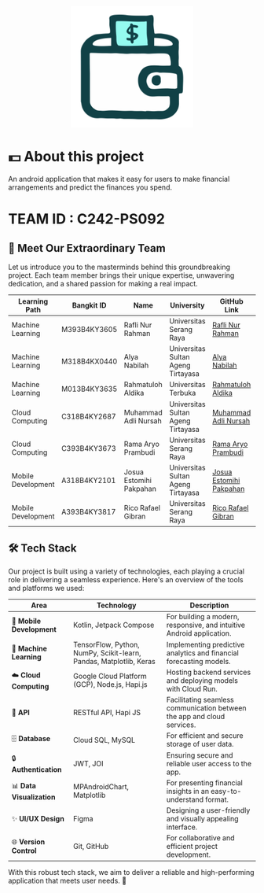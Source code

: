 <div align="center">
  <img src="dokugo-logo.png" alt="Project Logo" width="250">
</div>

# 💵 About this project

An android application that makes it easy for users to make financial arrangements and predict the finances you spend. 

# TEAM ID : C242-PS092


## 👥 Meet Our Extraordinary Team

Let us introduce you to the masterminds behind this groundbreaking project. Each team member brings their unique expertise, unwavering dedication, and a shared passion for making a real impact.

| Learning Path         | Bangkit ID    | Name                           | University                         | GitHub Link                                      | LinkedIn Link                                      | Status   |
|-----------------------|---------------|--------------------------------|------------------------------------|-------------------------------------------------|---------------------------------------------------|----------|
| Machine Learning      | M393B4KY3605  | Rafli Nur Rahman               | Universitas Serang Raya           | [Rafli Nur Rahman](https://github.com/subzero1724) | [Rafli Nur Rahman](https://www.linkedin.com/in/rafli-nur-rahman-98116924b/) | Active   |
| Machine Learning      | M318B4KX0440  | Alya Nabilah                   | Universitas Sultan Ageng Tirtayasa| [Alya Nabilah](https://github.com/alyarubyjune)              | [Alya Nabilah](https://www.linkedin.com/in/alyarubyjune/)       | Active   |
| Machine Learning      | M013B4KY3635  | Rahmatuloh Aldika              | Universitas Terbuka              | [Rahmatuloh Aldika](https://github.com/)         | [Rahmatuloh Aldika](https://www.linkedin.com/in/rahmatulohaldika/)  | Active   |
| Cloud Computing       | C318B4KY2687  | Muhammad Adli Nursah            | Universitas Sultan Ageng Tirtayasa| [Muhammad Adli Nursah](https://github.com/Adliii)      | [Muhammad Adli Nursah](https://www.linkedin.com/in/muhammad-adli-nursah/) | Active   |
| Cloud Computing       | C393B4KY3673  | Rama Aryo Prambudi             | Universitas Serang Raya           | [Rama Aryo Prambudi](https://github.com/ramaaryoprambudi) | [Rama Aryo Prambudi](https://www.linkedin.com/in/rama-aryo-prambudi/) | Active   |
| Mobile Development    | A318B4KY2101  | Josua Estomihi Pakpahan        | Universitas Sultan Ageng Tirtayasa| [Josua Estomihi Pakpahan](https://github.com/Randarz) | [Josua Estomihi Pakpahan](https://linkedin.com/in/josua-estomihi-pakpahan-607054304) | Active   |
| Mobile Development    | A393B4KY3817  | Rico Rafael Gibran              | Universitas Serang Raya           | [Rico Rafael Gibran](https://github.com/)        | [Rico Rafael Gibran](https://www.linkedin.com/in/rico-rafael-gibran-3b9541326/) | Active   |



## 🛠️ Tech Stack

Our project is built using a variety of technologies, each playing a crucial role in delivering a seamless experience. Here's an overview of the tools and platforms we used:

| Area                  | Technology                          | Description                                                                 |
|-----------------------|--------------------------------------|-----------------------------------------------------------------------------|
| 📱 **Mobile Development** | Kotlin, Jetpack Compose            | For building a modern, responsive, and intuitive Android application.       |
| 🤖 **Machine Learning**   | TensorFlow, Python, NumPy, Scikit-learn, Pandas, Matplotlib, Keras | Implementing predictive analytics and financial forecasting models.         |
| ☁️ **Cloud Computing**    | Google Cloud Platform (GCP), Node.js, Hapi.js | Hosting backend services and deploying models with Cloud Run.               |
| 🔗 **API**                | RESTful API, Hapi JS              | Facilitating seamless communication between the app and cloud services.     |
| 🗄️ **Database**           | Cloud SQL, MySQL                 | For efficient and secure storage of user data.                              |
| 🔒 **Authentication**     | JWT, JOI                         | Ensuring secure and reliable user access to the app.                        |
| 📊 **Data Visualization** | MPAndroidChart, Matplotlib        | For presenting financial insights in an easy-to-understand format.          |
| ✨ **UI/UX Design**        | Figma                            | Designing a user-friendly and visually appealing interface.                 |
| 🌐 **Version Control**     | Git, GitHub                      | For collaborative and efficient project development.                        |

With this robust tech stack, we aim to deliver a reliable and high-performing application that meets user needs. 🎯